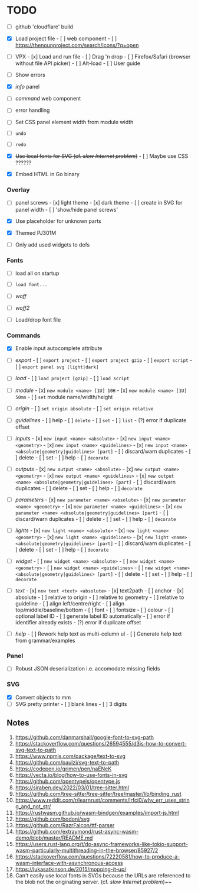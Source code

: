 # TODO

- [ ] github 'cloudflare' build
- [x] Load project file
      - [ ] web component
      - [ ] https://thenounproject.com/search/icons/?q=open
- [ ] VPX
      - [x] Load and run file
      - [ ] Drag 'n drop
      - [ ] Firefox/Safari (browser without file API picker)
      - [ ] Alt-load
      - [ ] User guide

- [ ] Show errors
- [x] _info_ panel
- [ ] _command_ web component
- [ ] error handling
- [ ] Set CSS panel element width from module width
- [ ] `undo`
- [ ] `redo`
- [x] ~~Use local fonts for SVG (cf. _slow Internet problem_)~~
      - [ ] Maybe use CSS ??????
- [x] Embed HTML in Go binary


### Overlay
- [ ] panel screws
      - [x] light theme
      - [x] dark theme
      - [ ] create in SVG for panel width
      - [ ] 'show/hide panel screws'
- [x] Use placeholder for unknown parts
- [x] Themed PJ301M
- [ ] Only add used widgets to defs


### Fonts 
- [ ] load all on startup
- [ ] `load font...`
- [ ] _woff_
- [ ] _woff2_
- [ ] Load/drop font file


### Commands
- [x] Enable input autocomplete attribute

- [ ] _export_
      - [ ] `export project`
      - [ ] `export project gzip`
      - [ ] `export script`
      - [ ] `export panel svg [light|dark]`

- [ ] _load_
      - [ ] `load project [gzip]`
      - [ ] `load script`

- [ ] _module_
      - [x] `new module <name> [1U] 10H`
      - [x] `new module <name> [1U] 50mm`
      - [ ] `set` module name/width/height

- [ ] _origin_
      - [ ] `set origin absolute`
      - [ ] `set origin relative`

- [ ] _guidelines_
      - [ ] help
      - [ ] `delete`
      - [ ] `set`
      - [ ] `list`
      - (?) error if duplicate offset

- [ ] _inputs_
      - [x] `new input <name> <absolute>`
      - [x] `new input <name> <geometry>`
      - [x] `new input <name> <guidelines>`
      - [x] `new input <name> <absolute|geometry|guidelines> [part]`
      - [ ] discard/warn duplicates
      - [ ] delete
      - [ ] set
      - [ ] help
      - [ ] `decorate`

- [ ] _outputs_
      - [x] `new output <name> <absolute>`
      - [x] `new output <name> <geometry>`
      - [x] `new output <name> <guidelines>`
      - [x] `new output <name> <absolute|geometry|guidelines> [part]`
      - [ ] discard/warn duplicates
      - [ ] delete
      - [ ] set
      - [ ] help
      - [ ] `decorate`

- [ ] _parameters_
      - [x] `new parameter <name> <absolute>`
      - [x] `new parameter <name> <geometry>`
      - [x] `new parameter <name> <guidelines>`
      - [x] `new parameter <name> <absolute|geometry|guidelines> [part]`
      - [ ] discard/warn duplicates
      - [ ] delete
      - [ ] set
      - [ ] help
      - [ ] `decorate`

- [ ] _lights_
      - [x] `new light <name> <absolute>`
      - [x] `new light <name> <geometry>`
      - [x] `new light <name> <guidelines>`
      - [x] `new light <name> <absolute|geometry|guidelines> [part]`
      - [ ] discard/warn duplicates
      - [ ] delete
      - [ ] set
      - [ ] help
      - [ ] `decorate`

- [ ] _widget_
      - [ ] `new widget <name> <absolute>`
      - [ ] `new widget <name> <geometry>`
      - [ ] `new widget <name> <guidelines>`
      - [ ] `new widget <name> <absolute|geometry|guidelines> [part]`
      - [ ] delete
      - [ ] set
      - [ ] help
      - [ ] `decorate`

- [ ] _text_
      - [x] `new text <text> <absolute>`
      - [x] text2path
      - [ ] anchor
            - [x] absolute
            - [ ] relative to origin
            - [ ] relative to geometry
            - [ ] relative to guideline
      - [ ] align left/centre/right
      - [ ] align top/middle/baseline/bottom
      - [ ] font
      - [ ] fontsize
      - [ ] colour
      - [ ] optional label ID
      - [ ] generate label ID automatically
      - [ ] error if identifier already exists
      - (?) error if duplicate offset

- [ ] _help_
       - [ ] Rework help text as multi-column ul
       - [ ] Generate help text from grammar/examples


### Panel
- [ ] Robust JSON deserialization i.e. accomodate missing fields

### SVG
- [x] Convert objects to mm
- [ ] SVG pretty printer
      - [ ] blank lines
      - [ ] 3 digits

## Notes

1.  https://github.com/danmarshall/google-font-to-svg-path
2.  https://stackoverflow.com/questions/26594555/d3js-how-to-convert-svg-text-to-path
3.  https://www.npmjs.com/package/text-to-svg
4.  https://github.com/paulzi/svg-text-to-path
5.  https://codepen.io/grimen/pen/naENeK
6.  https://vecta.io/blog/how-to-use-fonts-in-svg
7.  https://github.com/opentypejs/opentype.js
8.  https://siraben.dev/2022/03/01/tree-sitter.html
9.  https://github.com/tree-sitter/tree-sitter/tree/master/lib/binding_rust
10. https://www.reddit.com/r/learnrust/comments/lrfci0/why_err_uses_string_and_not_str/
11. https://rustwasm.github.io/wasm-bindgen/examples/import-js.html
12. https://github.com/bodoni/svg
13. https://github.com/RazrFalcon/ttf-parser
14. https://github.com/extraymond/rust-async-wasm-demo/blob/master/README.md
15. https://users.rust-lang.org/t/do-async-frameworks-like-tokio-support-wasm-particularly-multithreading-in-the-browser/85927/2
16. https://stackoverflow.com/questions/72220581/how-to-produce-a-wasm-interface-with-asynchronous-access
17. https://lukasatkinson.de/2015/mopping-it-up/
18. Can't easily use local fonts in SVGs because the URLs are referenced to the blob not the originating server.
    (cf. _slow Internet problem_)~~


